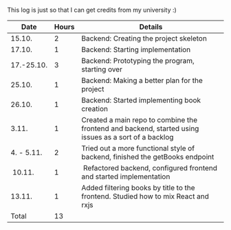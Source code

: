 This log is just so that I can get credits from my university :)

| Date       | Hours | Details                                                                                              |
|------------|-------|------------------------------------------------------------------------------------------------------|
| 15.10.     | 2     | Backend: Creating the project skeleton                                                               |
| 17.10.     | 1     | Backend: Starting implementation                                                                     |
| 17.-25.10. | 3     | Backend: Prototyping the program, starting over                                                      |
| 25.10.     | 1     | Backend: Making a better plan for the project                                                        |
| 26.10.     | 1     | Backend: Started implementing book creation     							                            |
| 3.11.      | 1     | Created a main repo to combine the frontend and backend, started using issues as a sort of a backlog |
| 4. - 5.11. | 2     | Tried out a more functional style of backend, finished the getBooks endpoint                         |
| 10.11.     | 1     | Refactored backend, configured frontend and started implementation                                   |
| 13.11.     | 1     | Added filtering books by title to the frontend. Studied how to mix React and rxjs                    |
| Total      | 13    |                                                 							                            |


